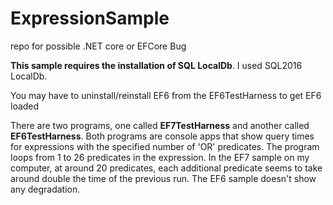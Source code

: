 # ExpressionSample
repo for possible .NET core or EFCore Bug

<b>This sample requires the installation of SQL LocalDb</b>.  I used SQL2016 LocalDb.

You may have to uninstall/reinstall EF6 from the EF6TestHarness to get EF6 loaded

There are two programs, one called <b>EF7TestHarness</b> and another called <b>EF6TestHarness</b>.  Both programs are console apps that show query times for expressions with the specified number of 'OR' predicates.  The program loops from 1 to 26 predicates in the expression.  In the EF7 sample on my computer, at around 20 predicates, each additional predicate seems to take around double the time of the previous run.  The EF6 sample doesn't show any degradation.   
